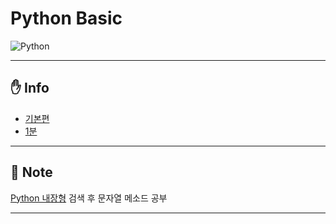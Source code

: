 # Python Basic

<img alt="Python" src ="https://img.shields.io/badge/Python-3776AB.svg?&style=for-the-badge&logo=Python&logoColor=white"/>

___

## ✋ Info
- [기본편](/%EA%B8%B0%EB%B3%B8%ED%8E%B8/)
- [1분](/1%EB%B6%84/)
___

## 📜 Note
[Python 내장형](https://docs.python.org/ko/3/library/stdtypes.html) 검색 후 문자열 메소드 공부
___